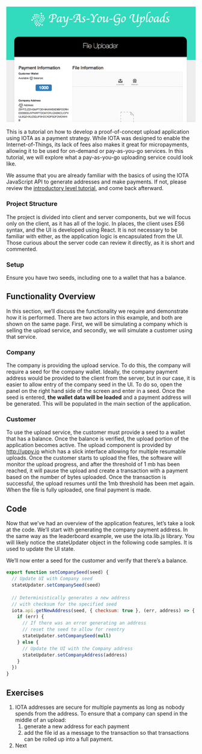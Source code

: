 ![PoC Overview](./images/poc-overview.png)

This is a tutorial on how to develop a proof-of-concept upload application using IOTA as a payment strategy. While IOTA was designed to enable the Internet-of-Things, its lack of fees also makes it great for micropayments, allowing it to be used for on-demand or pay-as-you-go services. In this tutorial, we will explore what a pay-as-you-go uploading service could look like.

We assume that you are already familiar with the basics of using the IOTA JavaScript API to generate addresses and make payments. If not, please review the [introductory level tutorial](https://learn.iota.org/tutorial/payments-and-messaging-leaderboard), and come back afterward.

### Project Structure
The project is divided into client and server components, but we will focus only on the client, as it has all of the logic. In places, the client uses ES6 syntax, and the UI is developed using React. It is not necessary to be familiar with either, as the application logic is encapsulated from the UI. Those curious about the server code can review it directly, as it is short and commented.

### Setup
Ensure you have two seeds, including one to a wallet that has a balance.

## Functionality Overview
In this section, we’ll discuss the functionality we require and demonstrate how it is performed. There are two actors in this example, and both are shown on the same page. First, we will be simulating a company which is selling the upload service, and secondly, we will simulate a customer using that service.

### Company
The company is providing the upload service. To do this, the company will require a seed for the company wallet. Ideally, the company payment address would be provided to the client from the server, but in our case, it is easier to allow entry of the company seed in the UI. To do so, open the panel on the right hand side of the screen and enter in a seed.
Once the seed is entered, **the wallet data will be loaded** and a payment address will be generated. This will be populated in the main section of the application.

### Customer
To use the upload service, the customer must provide a seed to a wallet that has a balance. Once the balance is verified, the upload portion of the application becomes active. The upload component is provided by http://uppy.io which has a slick interface allowing for multiple resumable uploads. Once the customer starts to upload the files, the software will monitor the upload progress, and after the threshold of 1 mb has been reached, it will pause the upload and create a transaction with a payment based on the number of bytes uploaded. Once the transaction is successful, the upload resumes until the 1mb threshold has been met again. When the file is fully uploaded, one final payment is made. 

## Code
Now that we’ve had an overview of the application features, let’s take a look at the code. We’ll start with generating the company payment address. In the same way as the leaderboard example, we use the iota.lib.js library. You will likely notice the stateUpdater object in the following code samples. It is used to update the UI state.

We’ll now enter a seed for the customer and verify that there’s a balance.

```javascript
export function setCompanySeed(seed) {
  // Update UI with Company seed
  stateUpdater.setCompanySeed(seed)

  // Deterministically generates a new address 
  // with checksum for the specified seed
  iota.api.getNewAddress(seed, { checksum: true }, (err, address) => {
    if (err) {
      // If there was an error generating an address
      // reset the seed to allow for reentry
      stateUpdater.setCompanySeed(null)
    } else {
      // Update the UI with the Company address
      stateUpdater.setCompanyAddress(address)
    }
  })
}
```



## Exercises
1.	IOTA addresses are secure for multiple payments as long as nobody spends from the address. To ensure that a company can spend in the middle of an upload:
    1.	generate a new address for each payment
    1.	add the file id as a message to the transaction so that transactions can be rolled up into a full payment.
1.	Next

